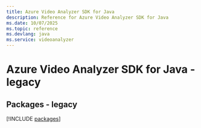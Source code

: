 ```yaml
---
title: Azure Video Analyzer SDK for Java
description: Reference for Azure Video Analyzer SDK for Java
ms.date: 10/07/2025
ms.topic: reference
ms.devlang: java
ms.service: videoanalyzer
---
```

# Azure Video Analyzer SDK for Java - legacy
## Packages - legacy
[!INCLUDE [packages](video-analyzer-index.md)]